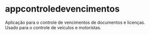 # appcontroledevencimentos
Aplicação para o controle de vencimentos de documentos e licenças. Usado para o controle de veículos e motoristas.
